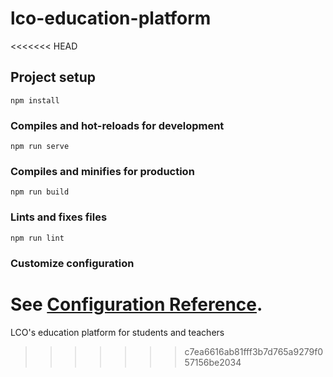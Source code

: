 # lco-education-platform
<<<<<<< HEAD

## Project setup
```
npm install
```

### Compiles and hot-reloads for development
```
npm run serve
```

### Compiles and minifies for production
```
npm run build
```

### Lints and fixes files
```
npm run lint
```

### Customize configuration
See [Configuration Reference](https://cli.vuejs.org/config/).
=======
LCO's education platform for students and teachers
>>>>>>> c7ea6616ab81fff3b7d765a9279f057156be2034
